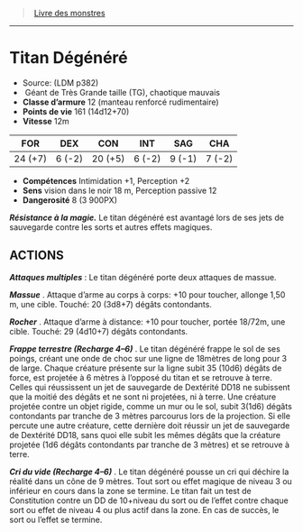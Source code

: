 ﻿> [Livre des monstres](tome_of_beasts.md)

---

# Titan Dégénéré

- Source: (LDM p382)
-  Géant de Très Grande taille (TG), chaotique mauvais
- **Classe d’armure** 12 (manteau renforcé rudimentaire)
- **Points de vie** 161 (14d12+70)
- **Vitesse** 12m

|FOR|DEX|CON|INT|SAG|CHA|
|---|---|---|---|---|---|
|24 (+7)|6 (-2)|20 (+5)|6 (-2)|9 (-1)|7 (-2)|

- **Compétences** Intimidation +1, Perception +2
- **Sens** vision dans le noir 18 m, Perception passive 12
- **Dangerosité** 8 (3 900PX)

**_Résistance à la magie._** Le titan dégénéré est avantagé lors de ses jets de sauvegarde contre les sorts et autres effets magiques.

## ACTIONS

**_Attaques multiples_** : Le titan dégénéré porte deux attaques de massue.

**_Massue_** . Attaque d’arme au corps à corps: +10 pour toucher, allonge 1,50 m, une cible. Touché: 20 (3d8+7) dégâts contondants.

**_Rocher_** . Attaque d’arme à distance: +10 pour toucher, portée 18/72m, une cible. Touché: 29 (4d10+7) dégâts contondants.

**_Frappe terrestre (Recharge 4–6)_** . Le titan dégénéré frappe le sol de ses poings, créant une onde de choc sur une ligne de 18mètres de long pour 3 de large. Chaque créature présente sur la ligne subit 35 (10d6) dégâts de force, est projetée à 6 mètres à l’opposé du titan et se retrouve à terre. Celles qui réussissent un jet de sauvegarde de Dextérité DD18 ne subissent que la moitié des dégâts et ne sont ni projetées, ni à terre. Une créature projetée contre un objet rigide, comme un mur ou le sol, subit 3(1d6) dégâts contondants par tranche de 3 mètres parcourus lors de la projection. Si elle percute une autre créature, cette dernière doit réussir un jet de sauvegarde de Dextérité DD18, sans quoi elle subit les mêmes dégâts que la créature projetée (1d6 dégâts contondants par tranche de 3 mètres) et se retrouve à terre.

**_Cri du vide (Recharge 4–6)_** . Le titan dégénéré pousse un cri qui déchire la réalité dans un cône de 9 mètres. Tout sort ou effet magique de niveau 3 ou inférieur en cours dans la zone se termine. Le titan fait un test de Constitution contre un DD de 10+niveau du sort ou de l’effet contre chaque sort ou effet de niveau 4 ou plus actif dans la zone. En cas de succès, le sort ou l’effet se termine.

